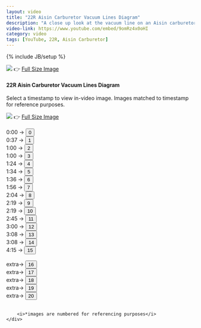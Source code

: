 ```yaml
---
layout: video
title: "22R Aisin Carburetor Vacuum Lines Diagram"
description: "A close up look at the vacuum line on an Aisin carburetor from a 22R engine."
video-link: https://www.youtube.com/embed/9omRz4x0oHI
category: video
tags: [YouTube, 22R, Aisin Carburetor]
---
```

{% include JB/setup %}
<div id="content" class="row">
	<div class="col-xs-12 col-md-9 col-lg-9">
		<img id="img" src="{{ BASE_PATH }}/assets/custom-img/0.png">
		👉 <a id="img-link" target="_blank" href="{{ BASE_PATH }}/assets/custom-img/0.png">Full Size Image</a>
		<h4>22R Aisin Carburetor Vacuum Lines Diagram</h4>
		<p>Select a timestamp to view in-video image.
		Images matched to timestamp for reference purposes.</p>
		<img id="img-real" src="{{ BASE_PATH }}/assets/custom-img/real/0.jpg">
		👉 <a id="img-real-link" target="_blank" href="{{ BASE_PATH }}/assets/custom-img/real/0.jpg">Full Size Image</a>
	</div>
	<div class="col-xs-12 col-md-3 col-lg-3">
		<br/>
		0:00 → <button id="0" onclick="changeImg(0)">0</button> <br/>
		0:37 → <button id="1" onclick="changeImg(1)">1</button> <br/>
		1:00 → <button id="2" onclick="changeImg(2)">2</button> <br/>
		1:00 → <button id="3" onclick="changeImg(3)">3</button> <br/>
		1:24 → <button id="4" onclick="changeImg(4)">4</button> <br/>
		1:34 → <button id="5" onclick="changeImg(5)">5</button> <br/>
		1:36 → <button id="6" onclick="changeImg(6)">6</button> <br/>
		1:56 → <button id="7" onclick="changeImg(7)">7</button> <br/>
		2:04 → <button id="8" onclick="changeImg(8)">8</button> <br/>
		2:19 → <button id="9" onclick="changeImg(9)">9</button> <br/>
		2:19 → <button id="10" onclick="changeImg(10)">10</button> <br/>
		2:45 → <button id="11" onclick="changeImg(11)">11</button> <br/>
		3:00 → <button id="12" onclick="changeImg(12)">12</button> <br/>
		3:08 → <button id="13" onclick="changeImg(13)">13</button> <br/>
		3:08 → <button id="14" onclick="changeImg(14)">14</button> <br/>
		4:15 → <button id="15" onclick="changeImg(15)">15</button> <br/> <br/>
		extra→ <button id="16" onclick="changeImg(16)">16</button> <br/>
		extra→ <button id="17" onclick="changeImg(17)">17</button> <br/>
		extra→ <button id="18" onclick="changeImg(18)">18</button> <br/>
		extra→ <button id="19" onclick="changeImg(19)">19</button> <br/>
		extra→ <button id="20" onclick="changeImg(20)">20</button> <br/><br/>

		<i>*images are numbered for referencing purposes</i>
	</div>
</div>

<script src="{{ BASE_PATH }}/assets/custom-js/22r.js"></script>